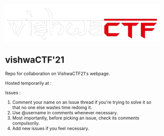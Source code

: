 <img src="https://github.com/CybercellVIIT/vishwaCTFWebsite21/blob/master/vishwa1.png">

# vishwaCTF'21

Repo for collaboration on VishwaCTF21's webpage.

Hosted temporarily at : 

Issues : 
1. Comment your name on an Issue thread if you're trying to solve it so that no one else wastes time redoing it.
2. Use @username in comments whenever necessary.
3. Most importantly, before picking an issue, check its comments compulsorily.
4. Add new issues if you feel necessary.
